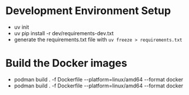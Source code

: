 # Development Environment Setup
* uv init
* uv pip install -r dev/requirements-dev.txt
* generate the requirements.txt file with `uv freeze > requirements.txt`

# Build the Docker images 
* podman build . -f Dockerfile --platform=linux/amd64 --format docker
* podman build . -f Dockerfile --platform=linux/amd64 --format docker